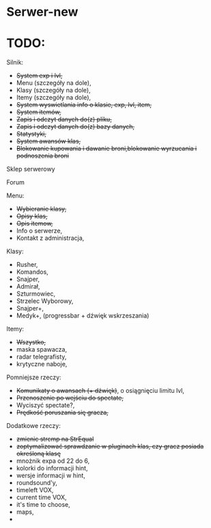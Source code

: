 # Serwer-new

# TODO:
Silnik:
- ~~System exp i lvl,~~ 
- Menu (szczegóły na dole),
- Klasy (szczegóły na dole),
- Itemy (szczegóły na dole),
- ~~System wyswietlania info o klasie, exp, lvl, item,~~
- ~~System itemów,~~
- ~~Zapis i odczyt danych do(z) pliku,~~
- ~~Zapis i odczyt danych do(z) bazy danych,~~
- ~~Statystyki,~~
- ~~System awansów klas,~~
- ~~Blokowanie kupowania i dawanie broni,blokowanie wyrzucania i podnoszenia broni~~

Sklep serwerowy

Forum


Menu:
- ~~Wybieranie klasy,~~
- ~~Opisy klas,~~
- ~~Opis itemow,~~
- Info o serwerze,
- Kontakt z administracja,

Klasy:
- Rusher,
- Komandos,
- Snajper,
- Admirał,
- Szturmowiec,
- Strzelec Wyborowy,
- Snajper+,
- Medyk+, (progressbar + dźwięk wskrzeszania)

Itemy:
- ~~Wszystko,~~
- maska spawacza,
- radar telegrafisty,
- krytyczne naboje,


Pomniejsze rzeczy:
- ~~Komunikaty o awansach (+ dźwięk)~~, o osiągnięciu limitu lvl, 
- ~~Przenoszenie po wejściu do spectate,~~
- Wyciszyć spectate?,
- ~~Prędkość poruszania się gracza,~~

Dodatkowe rzeczy:
- ~~zmienic strcmp na StrEqual~~
- ~~zoptymalizować sprawdzanie w pluginach klas, czy gracz posiada określoną klasę~~
- mnożnik expa od 22 do 6,
- kolorki do informacji hint,
- wersje informacji w hint,
- roundsound'y,
- timeleft VOX,
- current time VOX,
- it's time to choose,
- maps,
- 
